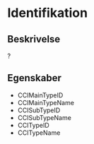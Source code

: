# Identifikation

## Beskrivelse

?

## Egenskaber

- CCIMainTypeID
- CCIMainTypeName
- CCISubTypeID
- CCISubTypeName
- CCITypeID
- CCITypeName
